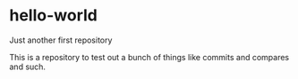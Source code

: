 # hello-world
Just another first repository

This is a repository to test out a bunch of things like commits and compares and such.
